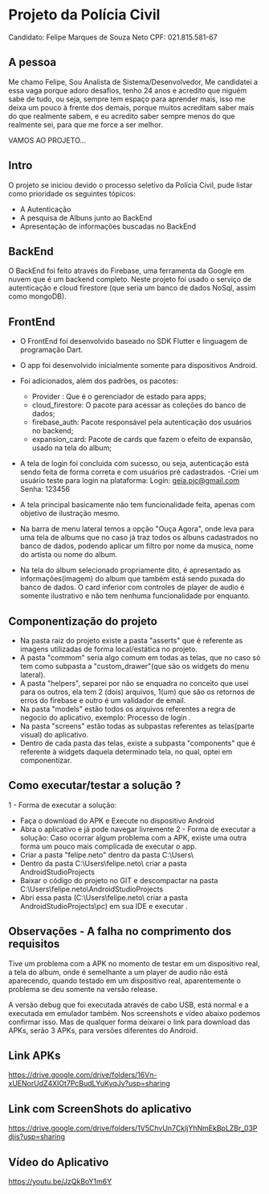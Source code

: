 # Projeto da Polícia Civil

Candidato: Felipe Marques de Souza Neto 
CPF: 021.815.581-67

## A pessoa
Me chamo Felipe, Sou Analista de Sistema/Desenvolvedor, Me candidatei a essa vaga porque adoro desafios, tenho 24 anos e acredito que niguém sabe de tudo, ou seja, sempre tem espaço para aprender mais, isso me deixa um pouco à frente dos demais, porque muitos acreditam saber mais do que realmente sabem, e eu acredito saber sempre menos do que realmente sei, para que me force a ser melhor.

VAMOS AO PROJETO...

## Intro
O projeto se iniciou devido o processo seletivo da Polícia Civil, pude listar como prioridade os seguintes tópicos:
- A Autenticação
- A pesquisa de Albuns junto ao BackEnd
- Apresentação de informações buscadas no BackEnd

## BackEnd
O BackEnd foi feito através do Firebase, uma ferramenta da Google em nuvem que é um backend completo. Neste projeto foi usado o serviço de autenticação e cloud firestore (que seria um banco de dados NoSql, assim como mongoDB).

## FrontEnd
- O FrontEnd foi desenvolvido baseado no SDK Flutter e linguagem de programação Dart.
- O app foi desenvolvido inicialmente somente para dispositivos Android.
- Foi adicionados, além dos padrões, os pacotes:
  - Provider : Que é o gerenciador de estado para apps;
  - cloud_firestore: O pacote para acessar as coleções do banco de dados;
  - firebase_auth: Pacote responsável pela autenticação dos usuários no backend;
  - expansion_card: Pacote de cards que fazem o efeito de expansão, usado na tela do album;
  
 - A tela de login foi concluida com sucesso, ou seja, autenticação está sendo feita de forma correta e com usuários pré cadastrados.
    -Criei um usuário teste para login na plataforma:
      Login: geia.pjc@gmail.com
      Senha: 123456
 - A tela principal basicamente não tem funcionalidade feita, apenas com objetivo de ilustração mesmo.
 - Na barra de menu lateral temos a opção "Ouça Agora", onde leva para uma tela de albums que no caso já traz todos os albuns cadastrados no banco de dados, podendo aplicar um filtro por nome da musica, nome do artista ou nome do album.
 - Na tela do album selecionado propriamente dito, é apresentado as informações(imagem) do album que também está sendo puxada do banco de dados. O card inferior com controles de player de audio é somente ilustrativo e não tem nenhuma funcionalidade por enquanto.
  
## Componentização do projeto
 - Na pasta raiz do projeto existe a pasta "asserts" que é referente as imagens utilizadas de forma local/estática no projeto.
 - A pasta "commom" seria algo comum em todas as telas, que no caso só tem como subpasta a "custom_drawer"(que são os widgets do menu lateral).
 -  A pasta "helpers", separei por não se enquadra no conceito que usei para os outros, ela tem 2 (dois) arquivos, 1(um) que são os retornos de erros do firebase e outro é um validador de email. 
 - Na pasta "models" estão todos os arquivos referentes a regra de negocio do aplicativo, exemplo: Processo de login .
 - Na pasta "screens" estão todas as subpastas referentes  as telas(parte visual) do aplicativo.
 - Dentro de cada pasta das telas, existe a subpasta "components" que é referente à widgets daquela determinado tela, no qual, optei em componentizar.
 
 
## Como executar/testar a solução ?

1 - Forma de executar a solução:
  - Faça o download do APK e Execute no dispositivo Android
  - Abra o aplicativo e já pode navegar livremente
2 - Forma de executar a solução:
 Caso ocorrar algum problema com a APK, existe uma outra forma um pouco mais complicada de executar o app.
  - Criar a pasta "felipe.neto" dentro da pasta C:\Users\ 
  - Dentro da pasta C:\Users\felipe.neto\ criar a pasta AndroidStudioProjects 
  - Baixar o código do projeto no GIT e descompactar na pasta C:\Users\felipe.neto\AndroidStudioProjects
  - Abri essa pasta (C:\Users\felipe.neto\ criar a pasta AndroidStudioProjects\pc) em sua IDE e executar .
  
  
 ## Observações - A falha no comprimento dos requisitos
  
  Tive um problema com a APK no momento de testar em um dispositivo real, a tela do album, onde é semelhante a um player de audio não está aparecendo, quando testado em um dispositivo real, aparentemente o problema se deu somente na versão release.
 
  A versão debug que foi executada através de cabo USB, está normal e a executada em emulador também. Nos screenshots e vídeo abaixo podemos confirmar isso. Mas de qualquer forma deixarei o link para download das APKs, serão 3 APKs, para versões diferentes do Android.
  

## Link APKs
https://drive.google.com/drive/folders/16Vn-xUENorUdZ4XlOt7PcBudLYuKyqJv?usp=sharing 
  

## Link com ScreenShots do aplicativo
https://drive.google.com/drive/folders/1V5ChvUn7CkljYhNmEkBpLZBr_03Pdjis?usp=sharing

## Vídeo do Aplicativo
https://youtu.be/JzQkBoY1m6Y


